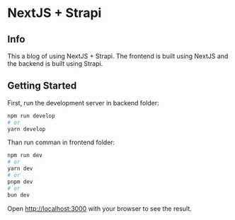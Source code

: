 # NextJS + Strapi

## Info

This a blog of using NextJS + Strapi. The frontend is built using NextJS and the backend is built using Strapi.

## Getting Started

First, run the development server in backend folder:

```bash
npm run develop
# or
yarn develop
```

Than run comman in frontend folder:

```bash
npm run dev
# or
yarn dev
# or
pnpm dev
# or
bun dev
```

Open [http://localhost:3000](http://localhost:3000) with your browser to see the result.